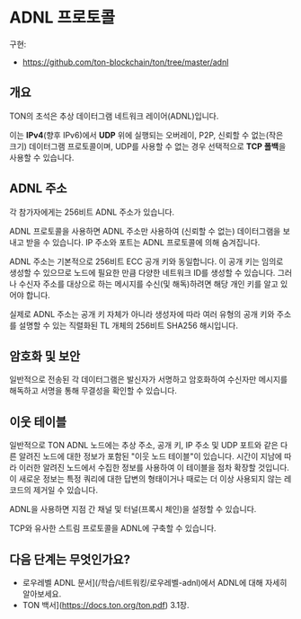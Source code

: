 # ADNL 프로토콜

구현:

- https://github.com/ton-blockchain/ton/tree/master/adnl

## 개요

TON의 초석은 추상 데이터그램 네트워크 레이어(ADNL)입니다.

이는 **IPv4**(향후 IPv6)에서 **UDP** 위에 실행되는 오버레이, P2P, 신뢰할 수 없는(작은 크기) 데이터그램 프로토콜이며, UDP를 사용할 수 없는 경우 선택적으로 **TCP 폴백**을 사용할 수 있습니다.

## ADNL 주소

각 참가자에게는 256비트 ADNL 주소가 있습니다.

ADNL 프로토콜을 사용하면 ADNL 주소만 사용하여 (신뢰할 수 없는) 데이터그램을 보내고 받을 수 있습니다. IP 주소와 포트는 ADNL 프로토콜에 의해 숨겨집니다.

ADNL 주소는 기본적으로 256비트 ECC 공개 키와 동일합니다. 이 공개 키는 임의로 생성할 수 있으므로 노드에 필요한 만큼 다양한 네트워크 ID를 생성할 수 있습니다.
그러나 수신자 주소를 대상으로 하는 메시지를 수신(및 해독)하려면 해당 개인 키를 알고 있어야 합니다.

실제로 ADNL 주소는 공개 키 자체가 아니라 생성자에 따라 여러 유형의 공개 키와 주소를 설명할 수 있는 직렬화된 TL 개체의 256비트 SHA256 해시입니다.

## 암호화 및 보안

일반적으로 전송된 각 데이터그램은 발신자가 서명하고 암호화하여 수신자만 메시지를 해독하고 서명을 통해 무결성을 확인할 수 있습니다.

## 이웃 테이블

일반적으로 TON ADNL 노드에는 추상 주소, 공개 키, IP 주소 및 UDP 포트와 같은 다른 알려진 노드에 대한 정보가 포함된 "이웃 노드 테이블"이 있습니다. 시간이 지남에 따라 이러한 알려진 노드에서 수집한 정보를 사용하여 이 테이블을 점차
확장할 것입니다. 이 새로운 정보는 특정 쿼리에 대한 답변의 형태이거나 때로는 더 이상 사용되지 않는 레코드의 제거일 수 있습니다.

ADNL을 사용하면 지점 간 채널 및 터널(프록시 체인)을 설정할 수 있습니다.

TCP와 유사한 스트림 프로토콜을 ADNL에 구축할 수 있습니다.

## 다음 단계는 무엇인가요?

- 로우레벨 ADNL 문서](/학습/네트워킹/로우레벨-adnl)에서 ADNL에 대해 자세히 알아보세요.
- TON 백서](https://docs.ton.org/ton.pdf) 3.1장.
